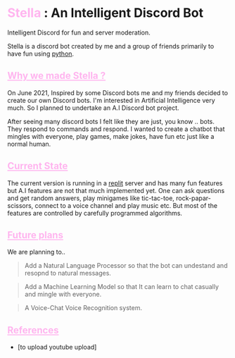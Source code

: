 # <strong style="color:#ffb5ef" >Stella</strong> : An Intelligent Discord Bot

Intelligent Discord for fun and server moderation.

Stella is a discord bot created by me and a group of friends primarily to have fun using [python](https://www.python.org/).

## <u style="color:#ffb5ef" >Why we made Stella ?</u>

<p>
On June 2021, Inspired by some Discord bots me and my friends decided to create our own Discord bots. I'm interested in Artificial Intelligence very much. So I planned to undertake an A.I Discord bot project.

After seeing many discord bots I felt like they are just, you know .. bots. They respond to commands and respond. I wanted to create a chatbot that mingles with everyone, play games, make jokes, have fun etc just like a normal human.
</p>

## <u style="color:#ffb5ef" > Current State </u>

The current version is running in a [replit](https://replit.com/) server and has many fun features but A.I features are not that much implemented yet. One can ask questions and get random answers, play minigames like tic-tac-toe, rock-papar-scissors, connect to a voice channel and play music etc. But most of the features are controlled by carefully programmed algorithms.

## <u style="color:#ffb5ef" >Future plans</u>

We are planning to..
> Add a Natural Language Processor so that the bot can undestand and resopnd to natural messages.

> Add a Machine Learning Model so that It can learn to chat casually and mingle with everyone.

> A Voice-Chat Voice Recognition system.

## <u style="color:#ffb5ef" >References</u>
- [to upload youtube upload]

